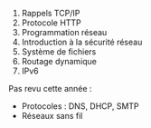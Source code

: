 1. Rappels TCP/IP
2. Protocole HTTP
3. Programmation réseau
4. Introduction à la sécurité réseau
5. Système de fichiers
6. Routage dynamique
7. IPv6


Pas revu cette année :

- Protocoles : DNS, DHCP, SMTP
- Réseaux sans fil

